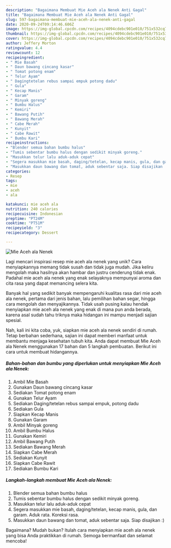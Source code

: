 ```yaml
---
description: "Bagaimana Membuat Mie Aceh ala Nenek Anti Gagal"
title: "Bagaimana Membuat Mie Aceh ala Nenek Anti Gagal"
slug: 597-bagaimana-membuat-mie-aceh-ala-nenek-anti-gagal
date: 2020-09-24T09:14:46.606Z
image: https://img-global.cpcdn.com/recipes/4094cdebc901e010/751x532cq70/mie-aceh-ala-nenek-foto-resep-utama.jpg
thumbnail: https://img-global.cpcdn.com/recipes/4094cdebc901e010/751x532cq70/mie-aceh-ala-nenek-foto-resep-utama.jpg
cover: https://img-global.cpcdn.com/recipes/4094cdebc901e010/751x532cq70/mie-aceh-ala-nenek-foto-resep-utama.jpg
author: Jeffery Morton
ratingvalue: 4.4
reviewcount: 12
recipeingredient:
- " Mie Basah"
- " Daun bawang cincang kasar"
- " Tomat potong enam"
- " Telur Ayam"
- " Dagingtetelan rebus sampai empuk potong dadu"
- " Gula"
- " Kecap Manis"
- " Garam"
- " Minyak goreng"
- " Bumbu Halus"
- " Kemiri"
- " Bawang Putih"
- " Bawang Merah"
- " Cabe Merah"
- " Kunyit"
- " Cabe Rawit"
- " Bumbu Kari"
recipeinstructions:
- "Blender semua bahan bumbu halus"
- "Tumis sebentar bumbu halus dengan sedikit minyak goreng."
- "Masukkan telur lalu aduk-aduk cepat"
- "Segera masukkan mie basah, daging/tetelan, kecap manis, gula, dan garam. Aduk rata. Koreksi rasa."
- "Masukkan daun bawang dan tomat, aduk sebentar saja. Siap disajikan :)"
categories:
- Resep
tags:
- mie
- aceh
- ala

katakunci: mie aceh ala 
nutrition: 240 calories
recipecuisine: Indonesian
preptime: "PT24M"
cooktime: "PT51M"
recipeyield: "3"
recipecategory: Dessert

---
```



![Mie Aceh ala Nenek](https://img-global.cpcdn.com/recipes/4094cdebc901e010/751x532cq70/mie-aceh-ala-nenek-foto-resep-utama.jpg)

Lagi mencari inspirasi resep mie aceh ala nenek yang unik? Cara menyiapkannya memang tidak susah dan tidak juga mudah. Jika keliru mengolah maka hasilnya akan hambar dan justru cenderung tidak enak. Padahal mie aceh ala nenek yang enak selayaknya mempunyai aroma dan cita rasa yang dapat memancing selera kita.

Banyak hal yang sedikit banyak mempengaruhi kualitas rasa dari mie aceh ala nenek, pertama dari jenis bahan, lalu pemilihan bahan segar, hingga cara mengolah dan menyajikannya. Tidak usah pusing kalau hendak menyiapkan mie aceh ala nenek yang enak di mana pun anda berada, karena asal sudah tahu triknya maka hidangan ini mampu menjadi sajian spesial.




Nah, kali ini kita coba, yuk, siapkan mie aceh ala nenek sendiri di rumah. Tetap berbahan sederhana, sajian ini dapat memberi manfaat untuk membantu menjaga kesehatan tubuh kita. Anda dapat membuat Mie Aceh ala Nenek menggunakan 17 bahan dan 5 langkah pembuatan. Berikut ini cara untuk membuat hidangannya.

<!--inarticleads1-->

##### Bahan-bahan dan bumbu yang diperlukan untuk menyiapkan Mie Aceh ala Nenek:

1. Ambil  Mie Basah
1. Gunakan  Daun bawang cincang kasar
1. Sediakan  Tomat potong enam
1. Gunakan  Telur Ayam
1. Sediakan  Daging/tetelan rebus sampai empuk, potong dadu
1. Sediakan  Gula
1. Siapkan  Kecap Manis
1. Gunakan  Garam
1. Ambil  Minyak goreng
1. Ambil  Bumbu Halus
1. Gunakan  Kemiri
1. Ambil  Bawang Putih
1. Sediakan  Bawang Merah
1. Siapkan  Cabe Merah
1. Sediakan  Kunyit
1. Siapkan  Cabe Rawit
1. Sediakan  Bumbu Kari




<!--inarticleads2-->

##### Langkah-langkah membuat Mie Aceh ala Nenek:

1. Blender semua bahan bumbu halus
1. Tumis sebentar bumbu halus dengan sedikit minyak goreng.
1. Masukkan telur lalu aduk-aduk cepat
1. Segera masukkan mie basah, daging/tetelan, kecap manis, gula, dan garam. Aduk rata. Koreksi rasa.
1. Masukkan daun bawang dan tomat, aduk sebentar saja. Siap disajikan :)




Bagaimana? Mudah bukan? Itulah cara menyiapkan mie aceh ala nenek yang bisa Anda praktikkan di rumah. Semoga bermanfaat dan selamat mencoba!
